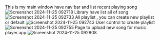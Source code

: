 This is my main window have nav bar and list recent playing song
![Screenshot 2024-11-25 092718](https://github.com/user-attachments/assets/18c04b21-c203-4499-bda0-09caa4abe295)
Library have list all of song 
![Screenshot 2024-11-25 092733](https://github.com/user-attachments/assets/e3dc7b77-50d5-4a71-956a-84fa992d7bc1)
All playlist , you can create new playlist or default
![Screenshot 2024-11-25 092743](https://github.com/user-attachments/assets/569b0572-974e-477e-bee8-225b3eb56caa)
User control to create playlist
![Screenshot 2024-11-25 092755](https://github.com/user-attachments/assets/93257f42-ba1b-4a07-9c55-711babbdfe3c)
Page to upload new song for music player app
![Screenshot 2024-11-25 092808](https://github.com/user-attachments/assets/8073fa5f-b4bb-48dc-9238-01c1ee6e6ae8)
